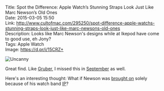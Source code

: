 Title: Spot the Difference: Apple Watch’s Stunning Straps Look Just Like Marc Newson’s Old Ones  
Date: 2015-03-05 15:50  
Link: http://www.cultofmac.com/295250/spot-difference-apple-watchs-stunning-straps-look-just-like-marc-newsons-old-ones  
Description: Looks like Marc Newson's designs while at Ikepod have come to good use, eh Jony?  
Tags: Apple Watch  
Image: https://d.pr/i/15CRZ+  

![Uncanny][1]

Great find. Like [Gruber][2], I missed this in [September][3] as well.

Here's an interesting thought: What if Newson was [brought on][4] solely because of his watch band [IP][5]?

[1]: https://d.pr/i/15CRZ+ "Uncanny"
[2]: http://daringfireball.net/linked/2015/03/05/newson-ikepod "John Gruber's link to this piece from a few months back"
[3]: https://www.apple.com/pr/library/2014/09/09Apple-Unveils-Apple-Watch-Apples-Most-Personal-Device-Ever.html "Apple Press Release for Apple Watch"
[4]: http://www.wired.com/2014/09/marc-newson-superstar-designer-is-joining-apple/ "Wired: 'Marc Newson Joining Apple'"
[5]: https://en.wikipedia.org/wiki/Intellectual_property "Wikipedia: Intellectual Property"